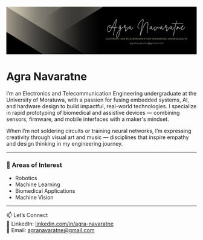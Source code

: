 ![Banner](./banner.png)


# Agra Navaratne

I’m an Electronics and Telecommunication Engineering undergraduate at the University of Moratuwa, with a passion for fusing embedded systems, AI, and hardware design to build impactful, real-world technologies. I specialize in rapid prototyping of biomedical and assistive devices — combining sensors, firmware, and mobile interfaces with a maker's mindset.

When I’m not soldering circuits or training neural networks, I’m expressing creativity through visual art and music — disciplines that inspire empathy and design thinking in my engineering journey.

---

### 🔬 Areas of Interest
- Robotics
- Machine Learning
- Biomedical Applications
- Machine Vision


---


📫 Let’s Connect  
💼 LinkedIn: [linkedin.com/in/agra-navaratne](https://www.linkedin.com/in/agra-navaratne)  
📧 Email: agranavaratne@gmail.com  

<!-- Optionally, add a visitor counter or GitHub stats here -->

